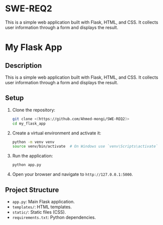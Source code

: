 # SWE-REQ2
This is a simple web application built with Flask, HTML, and CSS. It collects user information through a form and displays the result.

# My Flask App

## Description
This is a simple web application built with Flask, HTML, and CSS. It collects user information through a form and displays the result.

## Setup

1. Clone the repository:
    ```sh
    git clone <(https://github.com/Ahmed-mongi/SWE-REQ2)>
    cd my_flask_app
    ```

2. Create a virtual environment and activate it:
    ```sh
    python -m venv venv
    source venv/bin/activate  # On Windows use `venv\Scripts\activate`
    ```


3. Run the application:
    ```sh
    python app.py
    ```

4. Open your browser and navigate to `http://127.0.0.1:5000`.

## Project Structure
- `app.py`: Main Flask application.
- `templates/`: HTML templates.
- `static/`: Static files (CSS).
- `requirements.txt`: Python dependencies.

